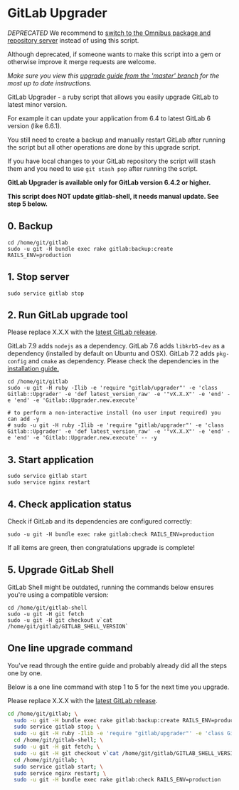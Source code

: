 # GitLab Upgrader

*DEPRECATED* We recommend to [switch to the Omnibus package and repository server](https://about.gitlab.com/update/) instead of using this script.

Although deprecated, if someone wants to make this script into a gem or otherwise improve it merge requests are welcome.

*Make sure you view this [upgrade guide from the 'master' branch](../../../master/doc/update/upgrader.md) for the most up to date instructions.*

GitLab Upgrader - a ruby script that allows you easily upgrade GitLab to latest minor version.

For example it can update your application from 6.4 to latest GitLab 6 version (like 6.6.1).

You still need to create a backup and manually restart GitLab after running the script but all other operations are done by this upgrade script.

If you have local changes to your GitLab repository the script will stash them and you need to use `git stash pop` after running the script.

**GitLab Upgrader is available only for GitLab version 6.4.2 or higher.**

**This script does NOT update gitlab-shell, it needs manual update. See step 5 below.**

## 0. Backup

    cd /home/git/gitlab
    sudo -u git -H bundle exec rake gitlab:backup:create RAILS_ENV=production

## 1. Stop server

    sudo service gitlab stop

## 2. Run GitLab upgrade tool

Please replace X.X.X with the [latest GitLab release](https://packages.gitlab.com/gitlab/gitlab-ce).

GitLab 7.9 adds `nodejs` as a dependency. GitLab 7.6 adds `libkrb5-dev` as a dependency (installed by default on Ubuntu and OSX). GitLab 7.2 adds `pkg-config` and `cmake` as dependency. Please check the dependencies in the [installation guide.](https://gitlab.com/gitlab-org/gitlab-ce/blob/master/doc/install/installation.md#1-packages-dependencies)

    cd /home/git/gitlab
    sudo -u git -H ruby -Ilib -e 'require "gitlab/upgrader"' -e 'class Gitlab::Upgrader' -e 'def latest_version_raw' -e '"vX.X.X"' -e 'end' -e 'end' -e 'Gitlab::Upgrader.new.execute'

    # to perform a non-interactive install (no user input required) you can add -y
    # sudo -u git -H ruby -Ilib -e 'require "gitlab/upgrader"' -e 'class Gitlab::Upgrader' -e 'def latest_version_raw' -e '"vX.X.X"' -e 'end' -e 'end' -e 'Gitlab::Upgrader.new.execute' -- -y

## 3. Start application

    sudo service gitlab start
    sudo service nginx restart

## 4. Check application status

Check if GitLab and its dependencies are configured correctly:

    sudo -u git -H bundle exec rake gitlab:check RAILS_ENV=production

If all items are green, then congratulations upgrade is complete!

## 5. Upgrade GitLab Shell

GitLab Shell might be outdated, running the commands below ensures you're using a compatible version:

```
cd /home/git/gitlab-shell
sudo -u git -H git fetch
sudo -u git -H git checkout v`cat /home/git/gitlab/GITLAB_SHELL_VERSION`
```

## One line upgrade command

You've read through the entire guide and probably already did all the steps one by one.

Below is a one line command with step 1 to 5 for the next time you upgrade.

Please replace X.X.X with the [latest GitLab release](https://packages.gitlab.com/gitlab/gitlab-ce).

```bash
cd /home/git/gitlab; \
  sudo -u git -H bundle exec rake gitlab:backup:create RAILS_ENV=production; \
  sudo service gitlab stop; \
  sudo -u git -H ruby -Ilib -e 'require "gitlab/upgrader"' -e 'class Gitlab::Upgrader' -e 'def latest_version_raw' -e '"vX.X.X"' -e 'end' -e 'end' -e 'Gitlab::Upgrader.new.execute' -- -y; \
  cd /home/git/gitlab-shell; \
  sudo -u git -H git fetch; \
  sudo -u git -H git checkout v`cat /home/git/gitlab/GITLAB_SHELL_VERSION`; \
  cd /home/git/gitlab; \
  sudo service gitlab start; \
  sudo service nginx restart; \
  sudo -u git -H bundle exec rake gitlab:check RAILS_ENV=production
```